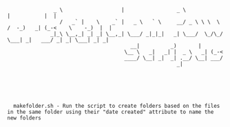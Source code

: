                    _ \                   |                 _ \                              |           |  |
                     /   _` |    \    _` |   _ \   ` \     __/ _ \ \ \  \ /  -_)   _| (_-<    \    -_)  |  |
                  _|_\ \__,_| _| _| \__,_| \___/ _|_|_|   _| \___/  \_/\_/ \___| _|   ___/ _| _| \___| _| _|
                                            __|          _)       |                                         
                                          \__ \   _|   _| |  _ \   _| (_-<                                  
                                          ____/ \__| _|  _| .__/ \__| ___/                                  
                                                           _|                                               





      
      makefolder.sh - Run the script to create folders based on the files in the same folder using their "date created" attribute to name the new folders 
